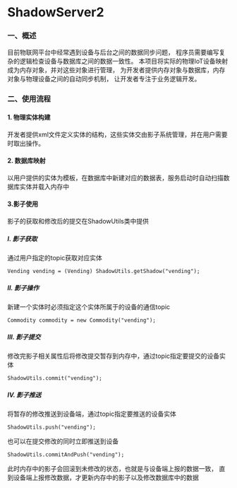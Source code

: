 # ShadowServer2
### 一、概述
目前物联网平台中经常遇到设备与后台之间的数据同步问题，
程序员需要编写复杂的逻辑检查设备与数据库之间的数据一致性。
本项目将实际的物理IoT设备映射成为内存对象，并对这些对象进行管理，
为开发者提供内存对象与数据库，内存对象与物理设备之间的自动同步机制，
让开发者专注于业务逻辑开发。
### 二、使用流程
#### 1. 物理实体构建
开发者提供xml文件定义实体的结构，这些实体交由影子系统管理，并在用户需要时取出操作。
#### 2. 数据库映射
以用户提供的实体为模板，在数据库中新建对应的数据表，服务启动时自动扫描数据库实体并载入内存中
#### 3.影子使用
影子的获取和修改后的提交在ShadowUtils类中提供
##### I. 影子获取
通过用户指定的topic获取对应实体
```
Vending vending = (Vending) ShadowUtils.getShadow("vending");
```
##### II. 影子操作
新建一个实体时必须指定这个实体所属于的设备的通信topic
```
Commodity commodity = new Commodity("vending");
```
##### III. 影子提交
修改完影子相关属性后将修改提交暂存到内存中，通过topic指定要提交的设备实体
```
ShadowUtils.commit("vending");
```
##### IV. 影子推送
将暂存的修改推送到设备端，通过topic指定要推送的设备实体
```
ShadowUtils.push("vending");
```
也可以在提交修改的同时立即推送到设备
```
ShadowUtils.commitAndPush("vending");
```
此时内存中的影子会回滚到未修改的状态，也就是与设备端上报的数据一致，
直到设备端上报修改数据，才更新内存中的影子以及修改数据库中的数据